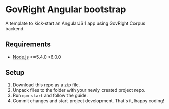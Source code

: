 # GovRight Angular bootstrap

A template to kick-start an AngularJS 1 app using GovRight Corpus backend.

## Requirements

* [Node.js](https://nodejs.org/) >=5.4.0 <6.0.0

## Setup

1. Download this repo as a zip file.
2. Unpack files to the folder with your newly created project repo.
3. Run `npm start` and follow the guide.
4. Commit changes and start project development. That's it, happy coding!
